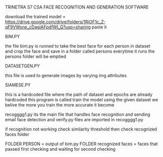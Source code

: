 TRINETRA
S7 CSA FACE RECOGNITION AND GENERATION SOFTWARE

download the trained model = https://drive.google.com/drive/folders/1RiOF1c_Z-qF9VWsne_cDagiAFpdfWI_Q?usp=sharing paste it

BIM.PY

the file bim.py is runned to take the best face for each person in dataset and crop the face and save in a folder called persons everytime it runs the persons folder will be emptied

DATASETGEN.PY

this file is used to generate images by varying img attributes

SIAMESE.PY

this is a hardcoded file where the path of dataset and epochs are already hardcoded this program is called train the model using the given dataset we belive the more you train the more accurate it become

recogggg1.py its the main file that handles face recognition and sending email face detection and verify.py files are imported in recogggg1.py

if recognition not working check similarity threshold then check recognized faces folder

FOLDER PERSON = output of bim.py FOLDER recognized faces = faces that passed first checking and waiting for second checking
